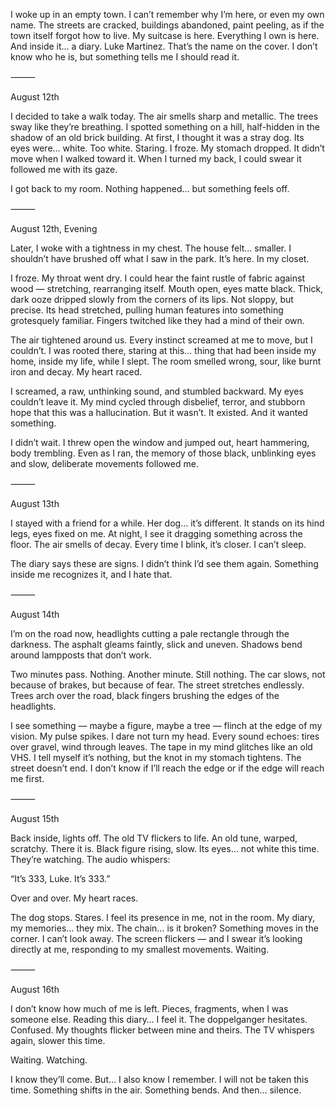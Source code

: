 I woke up in an empty town. I can’t remember why I’m here, or even my own name. The streets are cracked, buildings abandoned, paint peeling, as if the town itself forgot how to live. My suitcase is here. Everything I own is here. And inside it… a diary. Luke Martinez. That’s the name on the cover. I don’t know who he is, but something tells me I should read it.

⸻

August 12th

I decided to take a walk today. The air smells sharp and metallic. The trees sway like they’re breathing. I spotted something on a hill, half-hidden in the shadow of an old brick building. At first, I thought it was a stray dog. Its eyes were… white. Too white. Staring. I froze. My stomach dropped. It didn’t move when I walked toward it. When I turned my back, I could swear it followed me with its gaze.

I got back to my room. Nothing happened… but something feels off.

⸻

August 12th, Evening

Later, I woke with a tightness in my chest. The house felt… smaller. I shouldn’t have brushed off what I saw in the park. It’s here. In my closet.

I froze. My throat went dry. I could hear the faint rustle of fabric against wood — stretching, rearranging itself. Mouth open, eyes matte black. Thick, dark ooze dripped slowly from the corners of its lips. Not sloppy, but precise. Its head stretched, pulling human features into something grotesquely familiar. Fingers twitched like they had a mind of their own.

The air tightened around us. Every instinct screamed at me to move, but I couldn’t. I was rooted there, staring at this… thing that had been inside my home, inside my life, while I slept. The room smelled wrong, sour, like burnt iron and decay. My heart raced.

I screamed, a raw, unthinking sound, and stumbled backward. My eyes couldn’t leave it. My mind cycled through disbelief, terror, and stubborn hope that this was a hallucination. But it wasn’t. It existed. And it wanted something.

I didn’t wait. I threw open the window and jumped out, heart hammering, body trembling. Even as I ran, the memory of those black, unblinking eyes and slow, deliberate movements followed me.

⸻

August 13th

I stayed with a friend for a while. Her dog… it’s different. It stands on its hind legs, eyes fixed on me. At night, I see it dragging something across the floor. The air smells of decay. Every time I blink, it’s closer. I can’t sleep.

The diary says these are signs. I didn’t think I’d see them again. Something inside me recognizes it, and I hate that.

⸻

August 14th

I’m on the road now, headlights cutting a pale rectangle through the darkness. The asphalt gleams faintly, slick and uneven. Shadows bend around lampposts that don’t work.

Two minutes pass. Nothing. Another minute. Still nothing. The car slows, not because of brakes, but because of fear. The street stretches endlessly. Trees arch over the road, black fingers brushing the edges of the headlights.

I see something — maybe a figure, maybe a tree — flinch at the edge of my vision. My pulse spikes. I dare not turn my head. Every sound echoes: tires over gravel, wind through leaves. The tape in my mind glitches like an old VHS. I tell myself it’s nothing, but the knot in my stomach tightens. The street doesn’t end. I don’t know if I’ll reach the edge or if the edge will reach me first.

⸻

August 15th

Back inside, lights off. The old TV flickers to life. An old tune, warped, scratchy. There it is. Black figure rising, slow. Its eyes… not white this time. They’re watching. The audio whispers:

“It’s 333, Luke. It’s 333.”

Over and over. My heart races.

The dog stops. Stares. I feel its presence in me, not in the room. My diary, my memories… they mix. The chain… is it broken? Something moves in the corner. I can’t look away. The screen flickers — and I swear it’s looking directly at me, responding to my smallest movements. Waiting.

⸻

August 16th

I don’t know how much of me is left. Pieces, fragments, when I was someone else. Reading this diary… I feel it. The doppelganger hesitates. Confused. My thoughts flicker between mine and theirs. The TV whispers again, slower this time.

Waiting. Watching.

I know they’ll come. But… I also know I remember. I will not be taken this time. Something shifts in the air. Something bends. And then… silence.
